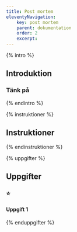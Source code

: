 ```yaml
---
title: Post mortem
eleventyNavigation:
    key: post mortem
    parent: dokumentation
    order: 2
    excerpt: 
---
```

{% intro %}

## Introduktion


### Tänk på


{% endintro %}

{% instruktioner %}

## Instruktioner


{% endinstruktioner %}

{% uppgifter %}

## Uppgifter
### ⭐
#### Uppgift 1



{% enduppgifter %}
